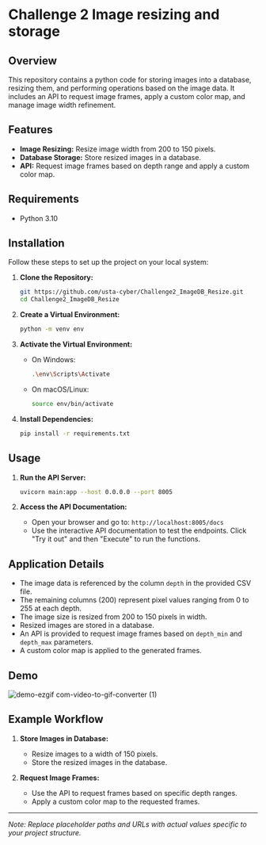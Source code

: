 # Challenge 2 Image resizing and storage

## Overview
This repository contains a python code for storing images into a database, resizing them, and performing operations based on the image data. It includes an API to request image frames, apply a custom color map, and manage image width refinement.

## Features
- **Image Resizing:** Resize image width from 200 to 150 pixels.
- **Database Storage:** Store resized images in a database.
- **API:** Request image frames based on depth range and apply a custom color map.

## Requirements
- Python 3.10

## Installation
Follow these steps to set up the project on your local system:

1. **Clone the Repository:**
    ```sh
    git https://github.com/usta-cyber/Challenge2_ImageDB_Resize.git
    cd Challenge2_ImageDB_Resize
    ```

2. **Create a Virtual Environment:**
    ```sh
    python -m venv env
    ```

3. **Activate the Virtual Environment:**
    - On Windows:
        ```sh
        .\env\Scripts\Activate
        ```
    - On macOS/Linux:
        ```sh
        source env/bin/activate
        ```

4. **Install Dependencies:**
    ```sh
    pip install -r requirements.txt
    ```

## Usage
1. **Run the API Server:**
    ```sh
    uvicorn main:app --host 0.0.0.0 --port 8005
    ```

2. **Access the API Documentation:**
    - Open your browser and go to: `http://localhost:8005/docs`
    - Use the interactive API documentation to test the endpoints. Click "Try it out" and then "Execute" to run the functions.

## Application Details
- The image data is referenced by the column `depth` in the provided CSV file.
- The remaining columns (200) represent pixel values ranging from 0 to 255 at each depth.
- The image size is resized from 200 to 150 pixels in width.
- Resized images are stored in a database.
- An API is provided to request image frames based on `depth_min` and `depth_max` parameters.
- A custom color map is applied to the generated frames.

## Demo
![demo-ezgif com-video-to-gif-converter (1)](https://github.com/usta-cyber/Challenge2_ImageDB_Resize/assets/61576602/843869a6-8696-45e9-9e06-6a3b738a7c0a)

## Example Workflow

1. **Store Images in Database:**
   - Resize images to a width of 150 pixels.
   - Store the resized images in the database.

2. **Request Image Frames:**
   - Use the API to request frames based on specific depth ranges.
   - Apply a custom color map to the requested frames.







---

*Note: Replace placeholder paths and URLs with actual values specific to your project structure.*

